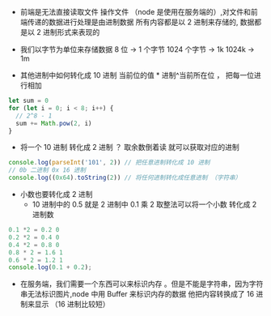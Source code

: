 - 前端是无法直接读取文件 操作文件 （node 是使用在服务端的）,对文件和前端传递的数据进行处理是由进制数据 所有内容都是以 2 进制来存储的, 数据都是以 2 进制形式来表现的

* 我们以字节为单位来存储数据 8 位 -> 1 个字节 1024 个字节 -> 1k 1024k -> 1m

- 其他进制中如何转化成 10 进制 当前位的值 \* 进制^当前所在位 ， 把每一位进行相加

```javascript
let sum = 0
for (let i = 0; i < 8; i++) {
  // 2^8 - 1
  sum += Math.pow(2, i)
}
```

- 将一个 10 进制 转化成 2 进制 ？ 取余数倒着读 就可以获取对应的进制

```javascript
console.log(parseInt('101', 2)) // 把任意进制转化成 10 进制
// 0b 二进制 0x 16 进制
console.log((0x64).toString(2)) // 将任何进制转化成任意进制 （字符串）
```

- 小数也要转化成 2 进制
  - 10 进制中的 0.5 就是 2 进制中 0.1 乘 2 取整法可以将一个小数 转化成 2 进制数

```javascript
0.1 *2 = 0.2 0
0.2 *2 = 0.4 0
0.4 *2 = 0.8 0
0.8 * 2 = 1.6 1
0.6 * 2 = 1.2 1
console.log(0.1 + 0.2);
```

- 在服务端，我们需要一个东西可以来标识内存 。但是不能是字符串，因为字符串无法标识图片,node 中用 Buffer 来标识内存的数据 他把内容转换成了 16 进制来显示 （16 进制比较短）
